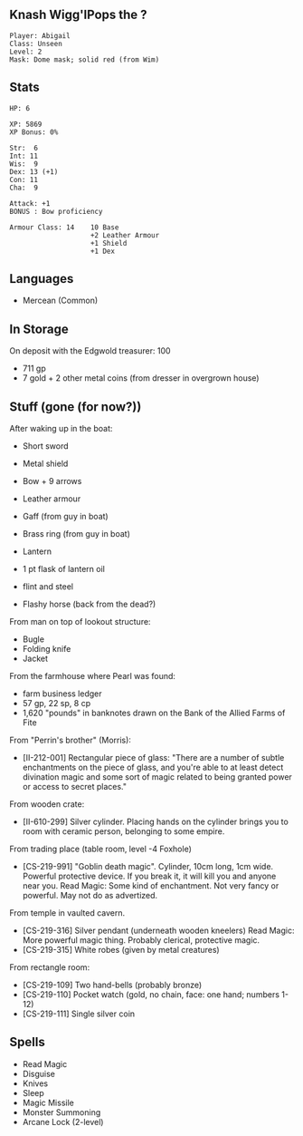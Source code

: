 ## Knash Wigg'lPops the ?

    Player: Abigail
    Class: Unseen
    Level: 2
    Mask: Dome mask; solid red (from Wim)

## Stats

    HP: 6

    XP: 5869
    XP Bonus: 0%

    Str:  6
    Int: 11
    Wis:  9
    Dex: 13 (+1)
    Con: 11
    Cha:  9

    Attack: +1
    BONUS : Bow proficiency

    Armour Class: 14    10 Base
                        +2 Leather Armour
                        +1 Shield
                        +1 Dex

## Languages

- Mercean (Common)

## In Storage

On deposit with the Edgwold treasurer: 100

* 711 gp
* 7 gold + 2 other metal coins (from dresser in overgrown house)

## Stuff (gone (for now?))

After waking up in the boat:

* Short sword
* Metal shield
* Bow + 9 arrows
* Leather armour
* Gaff (from guy in boat)
* Brass ring (from guy in boat)
* Lantern
* 1 pt flask of lantern oil
* flint and steel

* Flashy horse (back from the dead?)

From man on top of lookout structure:
* Bugle
* Folding knife
* Jacket

From the farmhouse where Pearl was found:
* farm business ledger
* 57 gp, 22 sp, 8 cp
* 1,620 "pounds" in banknotes drawn on the Bank of the Allied Farms of Fite

From "Perrin's brother" (Morris):
* [II-212-001] Rectangular piece of glass: "There are a number of subtle
  enchantments on the piece of glass, and you're able to at least detect
  divination magic and some sort of magic related to being granted power or
  access to secret places."

From wooden crate:
* [II-610-299] Silver cylinder. Placing hands on the cylinder brings you to
  room with ceramic person, belonging to some empire.

From trading place (table room, level -4 Foxhole)
* [CS-219-991] "Goblin death magic". Cylinder, 10cm long, 1cm wide. Powerful
  protective device. If you break it, it will kill you and anyone near you.
  Read Magic: Some kind of enchantment. Not very fancy or powerful. May not do
              as advertized.

From temple in vaulted cavern.
* [CS-219-316] Silver pendant (underneath wooden kneelers)
  Read Magic: More powerful magic thing. Probably clerical, protective magic.
* [CS-219-315] White robes (given by metal creatures)

From rectangle room:
* [CS-219-109] Two hand-bells (probably bronze)
* [CS-219-110] Pocket watch (gold, no chain, face: one hand; numbers 1-12)
* [CS-219-111] Single silver coin

## Spells

* Read Magic
* Disguise
* Knives
* Sleep
* Magic Missile
* Monster Summoning
* Arcane Lock (2-level)
